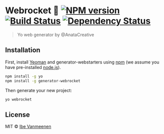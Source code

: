 # Webrocket 🚀 [![NPM version][npm-image]][npm-url] [![Build Status][travis-image]][travis-url] [![Dependency Status][daviddm-image]][daviddm-url]
> Yo web generator by @AnataCreative

## Installation

First, install [Yeoman](http://yeoman.io) and generator-webstarters using [npm](https://www.npmjs.com/) (we assume you have pre-installed [node.js](https://nodejs.org/)).

```bash
npm install -g yo
npm install -g generator-webrocket
```

Then generate your new project:

```bash
yo webrocket
```

## License

MIT © [Ibe Vanmeenen](ibevanmeenen.me)


[npm-image]: https://badge.fury.io/js/generator-webstarters.svg
[npm-url]: https://npmjs.org/package/generator-webstarters
[travis-image]: https://travis-ci.org/IbeVanmeenen/generator-webstarters.svg?branch=master
[travis-url]: https://travis-ci.org/IbeVanmeenen/generator-webstarters
[daviddm-image]: https://david-dm.org/IbeVanmeenen/generator-webstarters.svg?theme=shields.io
[daviddm-url]: https://david-dm.org/IbeVanmeenen/generator-webstarters

